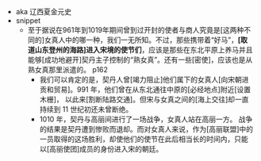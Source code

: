 - aka 辽西夏金元史
- snippet
    - 至于据说在961年到1019年期间曾到过开封的使者与商人究竟是[这两种不同的]女真人中的哪一种，我们一无所知。不过，那些携带着“好马”，__[取道山东登州的海路]进入宋境的使节们__，应该是那些在东北平原上养马并且能够[成功地避开]契丹主子控制的“熟女真”。还有一些[密使]，应该也是从熟女真那里派遣的。   p162
        - 我们可以肯定的是，契丹人曾[竭力阻止]他们属下的女真人[向宋朝进贡和贸易]。991 年，他们曾在从东北通往中原的[必经地点]附近[设置木栅]， 以此来[割断陆路交通]。但宋与女真之间的[海上交往]却一直持续到 11 世纪初还未曾断绝。
        - 1010 年，契丹与高丽间进行了一场战争，女真人站在高丽一方。 战争的结果是契丹遭到惨败而退却。而对女真人来说，作为[高丽联盟]中的一员取得的这场胜利，却使他们的使节在此后相当长的时间内，只能以[高丽使团]成员的身份进入宋的朝廷。
